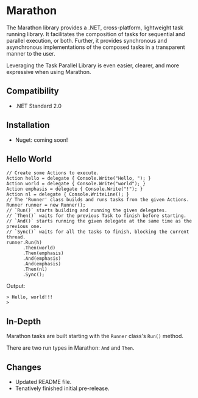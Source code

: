 # Marathon
The Marathon library provides a .NET, cross-platform, lightweight task running library. It facilitates the composition of tasks for sequential and parallel execution, or both. Further, it provides synchronous and asynchronous implementations of the composed tasks in a transparent manner to the user.

Leveraging the Task Parallel Library is even easier, clearer, and more expressive when using Marathon.

Compatibility
---
  - .NET Standard 2.0
  
Installation
---
   - Nuget: coming soon!
   
Hello World
---
    // Create some Actions to execute.
    Action hello = delegate { Console.Write("Hello, "); }
    Action world = delegate { Console.Write("world"); }
    Action emphasis = delegate { Console.Write("!"); }
    Action nl = delegate { Console.WriteLine(); }
    // The 'Runner' class builds and runs tasks from the given Actions.
    Runner runner = new Runner();
    // `Run()` starts building and running the given delegates.
    // `Then()` waits for the previous Task to finish before starting.
    // `And()` starts running the given delegate at the same time as the previous one.
    // `Sync()` waits for all the tasks to finish, blocking the current thread.
    runner.Run(h)
          .Then(world)
          .Then(emphasis)
          .And(emphasis)
          .And(emphasis)
          .Then(nl)
          .Sync();

Output:

    > Hello, world!!!
    >
    
In-Depth
---
Marathon tasks are built starting with the `Runner` class's `Run()` method.

There are two run types in Marathon: `And` and `Then`.
 
Changes
---
  - Updated README file.
  - Tenatively finished initial pre-release.
